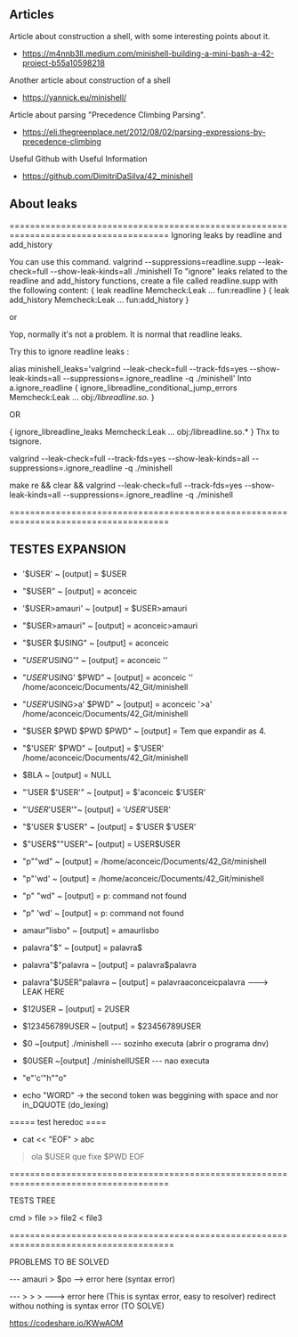 ## Articles

Article about construction a shell, with some interesting points about it.

- https://m4nnb3ll.medium.com/minishell-building-a-mini-bash-a-42-project-b55a10598218

Another article about construction of a shell

- https://yannick.eu/minishell/

Article about parsing "Precedence Climbing Parsing".

- https://eli.thegreenplace.net/2012/08/02/parsing-expressions-by-precedence-climbing

Useful Github with Useful Information
- https://github.com/DimitriDaSilva/42_minishell

## About leaks
=====================================================================================
Ignoring leaks by readline and add_history

You can use this command.
valgrind --suppressions=readline.supp --leak-check=full --show-leak-kinds=all ./minishell
To "ignore" leaks related to the readline and add_history functions, create a file called readline.supp with the following content:
{ 
    leak readline
    Memcheck:Leak
    ...
    fun:readline
}
{
    leak add_history
    Memcheck:Leak
    ...
    fun:add_history
}

or 

Yop, normally it's not a problem. It is normal that readline leaks.

Try this to ignore readline leaks :

alias minishell_leaks='valgrind --leak-check=full --track-fds=yes --show-leak-kinds=all --suppressions=.ignore_readline -q ./minishell'
Into a.ignore_readline 
{
   ignore_libreadline_conditional_jump_errors
   Memcheck:Leak
   ...
   obj:*/libreadline.so.*
}

OR

{
    ignore_libreadline_leaks
    Memcheck:Leak
    ...
    obj:/libreadline.so.*
}
Thx to tsignore.



valgrind --leak-check=full --track-fds=yes --show-leak-kinds=all --suppressions=.ignore_readline -q ./minishell

make re && clear && valgrind --leak-check=full --track-fds=yes --show-leak-kinds=all --suppressions=.ignore_readline -q ./minishell

=====================================================================================

## TESTES EXPANSION
### 

- '$USER' ~ [output] = $USER
- "$USER" ~ [output] = aconceic
- '$USER>amauri' ~ [output] = $USER>amauri
- "$USER>amauri" ~ [output] = aconceic>amauri
- "$USER $USING" ~ [output] = aconceic
- "$USER '$USING'" ~ [output] = aconceic ''
- "$USER '$USING' $PWD" ~ [output] = aconceic '' /home/aconceic/Documents/42_Git/minishell
- "$USER '$USING>a' $PWD" ~ [output] = aconceic '>a' /home/aconceic/Documents/42_Git/minishell
- "$USER $PWD $PWD $PWD" ~ [output] = Tem que expandir as 4.
- "$'USER' $PWD" ~ [output] = $'USER' /home/aconceic/Documents/42_Git/minishell
- $BLA ~ [output] = NULL
- "$'$USER $'USER'" ~ [output] = $'aconceic $'USER'
- "$'USER$'USER'"~ [output] = $'USER$'USER'
- "$'USER $'USER" ~ [output] = $'USER $'USER'
- $"USER$""USER"~ [output] = USER$USER
- "p""wd" ~ [output] = /home/aconceic/Documents/42_Git/minishell
- "p"'wd' ~ [output] = /home/aconceic/Documents/42_Git/minishell
- "p" "wd" ~ [output] = p: command not found
- "p" 'wd' ~ [output] = p: command not found
- amaur"lisbo" ~ [output] = amaurlisbo
- palavra"$" ~ [output] = palavra$
- palavra"$"palavra ~ [output] = palavra$palavra
- palavra"$USER"palavra ~ [output] = palavraaconceicpalavra ---> LEAK HERE
- $12USER ~ [output] = 2USER
- $123456789USER ~ [output] = $23456789USER
- $0 ~[output] ./minishell  --- sozinho executa (abrir o programa dnv)
- $0USER ~[output] ./minishellUSER --- nao executa

- "e"'c'"h""o"
- echo "WORD" -> the second token was beggining with space and nor in_DQUOTE (do_lexing)


===== test heredoc ====
- cat << "EOF" > abc
> ola $USER
> que fixe $PWD
> EOF


=====================================================================================


TESTS TREE

cmd > file >> file2 < file3


======================================================================================

PROBLEMS TO BE SOLVED

--- amauri > $po --> error here (syntax error)

--- > > > ---> error here (This is syntax error, easy to resolver)
redirect withou nothing is syntax error (TO SOLVE)


https://codeshare.io/KWwAOM


